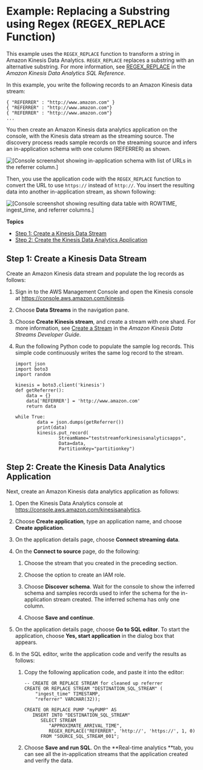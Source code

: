 # Example: Replacing a Substring using Regex \(REGEX\_REPLACE Function\)<a name="examples-transforming-strings-regexreplace"></a>

This example uses the `REGEX_REPLACE` function to transform a string in Amazon Kinesis Data Analytics\. `REGEX_REPLACE` replaces a substring with an alternative substring\. For more information, see [REGEX\_REPLACE](https://docs.aws.amazon.com/kinesisanalytics/latest/sqlref/sql-reference-regex-replace.html) in the *Amazon Kinesis Data Analytics SQL Reference*\.

In this example, you write the following records to an Amazon Kinesis data stream: 

```
{ "REFERRER" : "http://www.amazon.com" }
{ "REFERRER" : "http://www.amazon.com"}
{ "REFERRER" : "http://www.amazon.com"}
...
```

You then create an Amazon Kinesis data analytics application on the console, with the Kinesis data stream as the streaming source\. The discovery process reads sample records on the streaming source and infers an in\-application schema with one column \(REFERRER\) as shown\.

![\[Console screenshot showing in-application schema with list of URLs in the referrer column.\]](http://docs.aws.amazon.com/kinesisanalytics/latest/dev/images/referrer-10.png)

Then, you use the application code with the `REGEX_REPLACE` function to convert the URL to use `https://` instead of `http://`\. You insert the resulting data into another in\-application stream, as shown following: 

![\[Console screenshot showing resulting data table with ROWTIME, ingest_time, and referrer columns.\]](http://docs.aws.amazon.com/kinesisanalytics/latest/dev/images/ex_regex_replace.png)

**Topics**
+ [Step 1: Create a Kinesis Data Stream](#examples-transforming-strings-regexreplace-1)
+ [Step 2: Create the Kinesis Data Analytics Application](#examples-transforming-strings-regexreplace-2)

## Step 1: Create a Kinesis Data Stream<a name="examples-transforming-strings-regexreplace-1"></a>

Create an Amazon Kinesis data stream and populate the log records as follows:

1. Sign in to the AWS Management Console and open the Kinesis console at [https://console\.aws\.amazon\.com/kinesis](https://console.aws.amazon.com/kinesis)\.

1. Choose **Data Streams** in the navigation pane\.

1. Choose **Create Kinesis stream**, and create a stream with one shard\. For more information, see [Create a Stream](https://docs.aws.amazon.com/streams/latest/dev/learning-kinesis-module-one-create-stream.html) in the *Amazon Kinesis Data Streams Developer Guide*\.

1. Run the following Python code to populate the sample log records\. This simple code continuously writes the same log record to the stream\.

   ```
   import json
   import boto3
   import random
   
   kinesis = boto3.client('kinesis')
   def getReferrer():
       data = {}
       data['REFERRER'] = 'http://www.amazon.com'
       return data
   
   while True:
           data = json.dumps(getReferrer())
           print(data)
           kinesis.put_record(
                   StreamName="teststreamforkinesisanalyticsapps",
                   Data=data,
                   PartitionKey="partitionkey")
   ```

## Step 2: Create the Kinesis Data Analytics Application<a name="examples-transforming-strings-regexreplace-2"></a>

Next, create an Amazon Kinesis data analytics application as follows:

1. Open the Kinesis Data Analytics console at [ https://console\.aws\.amazon\.com/kinesisanalytics](https://console.aws.amazon.com/kinesisanalytics)\.

1. Choose **Create application**, type an application name, and choose **Create application**\.

1. On the application details page, choose **Connect streaming data**\. 

1. On the **Connect to source** page, do the following:

   1. Choose the stream that you created in the preceding section\. 

   1. Choose the option to create an IAM role\.

   1. Choose **Discover schema**\. Wait for the console to show the inferred schema and samples records used to infer the schema for the in\-application stream created\. The inferred schema has only one column\.

   1. Choose **Save and continue**\.

1. On the application details page, choose **Go to SQL editor**\. To start the application, choose **Yes, start application** in the dialog box that appears\.

1. In the SQL editor, write the application code and verify the results as follows:

   1. Copy the following application code, and paste it into the editor:

      ```
      -- CREATE OR REPLACE STREAM for cleaned up referrer
      CREATE OR REPLACE STREAM "DESTINATION_SQL_STREAM" (
          "ingest_time" TIMESTAMP,
          "referrer" VARCHAR(32));
          
      CREATE OR REPLACE PUMP "myPUMP" AS 
         INSERT INTO "DESTINATION_SQL_STREAM"
            SELECT STREAM 
               "APPROXIMATE_ARRIVAL_TIME", 
               REGEX_REPLACE("REFERRER", 'http://', 'https://', 1, 0)
            FROM "SOURCE_SQL_STREAM_001";
      ```

   1. Choose **Save and run SQL**\. On the **Real\-time analytics **tab, you can see all the in\-application streams that the application created and verify the data\. 